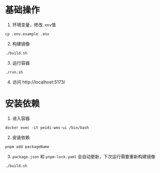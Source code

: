 # 基础操作
1. 环境变量，修改`.env`值
```
cp .env.example .env
```
2. 构建镜像
```
./build.sh
```
3. 运行容器
```
./run.sh
```
4. 访问 http://localhost:5173/

# 安装依赖
1. 进入容器
```
docker exec -it peidi-wms-ui /bin/bash
```
2. 安装依赖
```
pnpm add packageName
```
3. `package.json` 和 `pnpm-lock.yaml` 会自动更新，下次运行需要重新构建镜像
```
./build.sh
```
